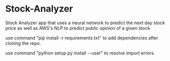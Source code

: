 # Stock-Analyzer
Stock Analyzer app that uses a neural network to predict the next day stock price as well as AWS's NLP to predict public opinion of a given stock

use command "pip install -r requirements.txt" to add dependencies after cloning the repo.

use command "python setup.py install --user" to resolve import errors.
